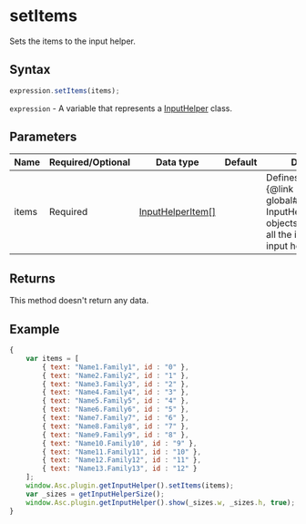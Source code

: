 # setItems

Sets the items to the input helper.

## Syntax

```javascript
expression.setItems(items);
```

`expression` - A variable that represents a [InputHelper](../InputHelper.md) class.

## Parameters

| **Name** | **Required/Optional** | **Data type** | **Default** | **Description** |
| ------------- | ------------- | ------------- | ------------- | ------------- |
| items | Required | [InputHelperItem[]](../../Enumeration/InputHelperItem.md) |  | Defines an array of the &#123;@link global#InputHelperItem InputHelperItem&#125; objects which contain all the items for the input helper. |

## Returns

This method doesn't return any data.

## Example

```javascript editor-pptx
{
    var items = [
        { text: "Name1.Family1", id : "0" },
        { text: "Name2.Family2", id : "1" },
        { text: "Name3.Family3", id : "2" },
        { text: "Name4.Family4", id : "3" },
        { text: "Name5.Family5", id : "4" },
        { text: "Name6.Family6", id : "5" },
        { text: "Name7.Family7", id : "6" },
        { text: "Name8.Family8", id : "7" },
        { text: "Name9.Family9", id : "8" },
        { text: "Name10.Family10", id : "9" },
        { text: "Name11.Family11", id : "10" },
        { text: "Name12.Family12", id : "11" },
        { text: "Name13.Family13", id : "12" }
    ];
    window.Asc.plugin.getInputHelper().setItems(items);
    var _sizes = getInputHelperSize();
    window.Asc.plugin.getInputHelper().show(_sizes.w, _sizes.h, true);
}
```
